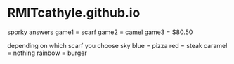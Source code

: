 # RMITcathyle.github.io

sporky answers 
game1 = scarf 
game2 = camel 
game3 = $80.50

depending on which scarf you choose 
sky blue = pizza
red = steak
caramel = nothing
rainbow = burger
